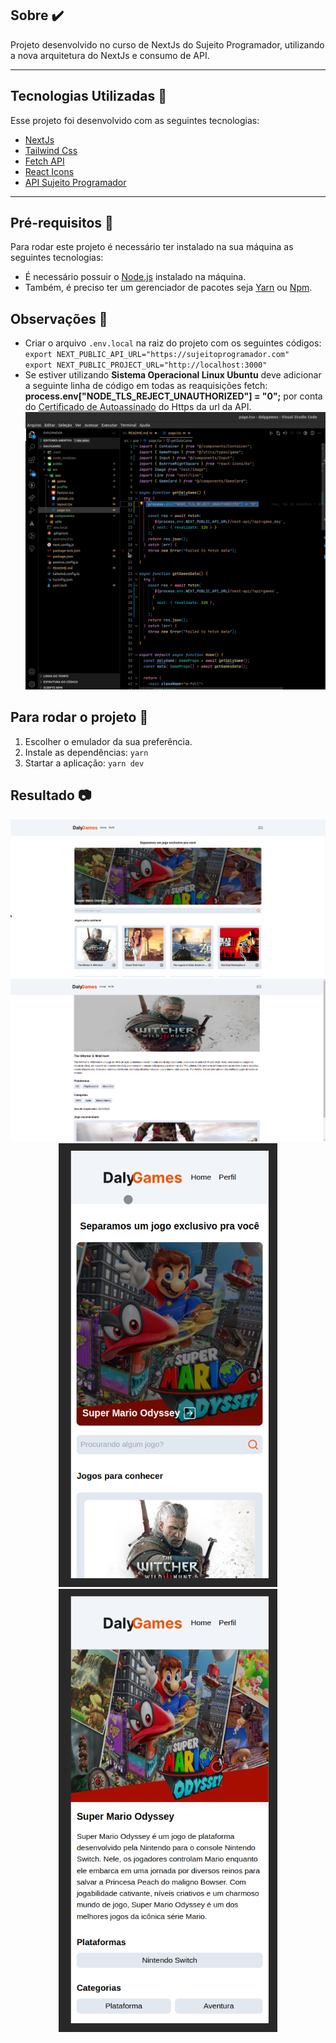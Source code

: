 ## Sobre ✔️

Projeto desenvolvido no curso de NextJs do Sujeito Programador, utilizando a nova arquitetura do NextJs e consumo de API.

---

## Tecnologias Utilizadas 📎

Esse projeto foi desenvolvido com as seguintes tecnologias:

- [NextJs](https://nextjs.org/docs/getting-started/installation)
- [Tailwind Css](https://tailwindcss.com/docs/installation)
- [Fetch API](https://developer.mozilla.org/en-US/docs/Web/API/Fetch_API/Using_Fetch)
- [React Icons](https://react-icons.github.io/react-icons/)
- [API Sujeito Programador](https://sujeitoprogramador.com/)

---

## Pré-requisitos 📝

Para rodar este projeto é necessário ter instalado na sua máquina as seguintes tecnologias:

- É necessário possuir o [Node.js](https://nodejs.org/en/) instalado na máquina.
- Também, é preciso ter um gerenciador de pacotes seja [Yarn](https://yarnpkg.com/) ou [Npm](https://www.npmjs.com/).

## Observações 🎯

- Criar o arquivo `.env.local` na raiz do projeto com os seguintes códigos: <br>`export NEXT_PUBLIC_API_URL="https://sujeitoprogramador.com"`<br>
  `export NEXT_PUBLIC_PROJECT_URL="http://localhost:3000"`
- Se estiver utilizando <b>Sistema Operacional Linux Ubuntu</b> deve adicionar a seguinte linha de código em todas as reaquisições fetch: <b>process.env["NODE_TLS_REJECT_UNAUTHORIZED"] = "0";</b> por conta do <a href="https://ajuda.serasa.certificadodigital.com.br/hc/pt-br/articles/4938472757011-Diferen%C3%A7as-entre-os-tipos-de-certificado-SSL#:~:text=Os%20certificados%20SSL%20Self%20Signed,N%C3%A3o%20possuem%20confian%C3%A7a%20p%C3%BAblica.">Certificado de Autoassinado</a> do Https da url da API.
  <img src="public/util.png">

## Para rodar o projeto 📌

1. Escolher o emulador da sua preferência.
2. Instale as dependências: `yarn`
3. Startar a aplicação: `yarn dev`

## Resultado 📷

<div align="center">
    <img src="public/home-web.png" />
    <img src="public/details-web.png" />
</div>
<div align="center">
    <img src="public/home-sm.png" width="350">
     <img src="public/details-sm.png" width="350"/>
</div>
